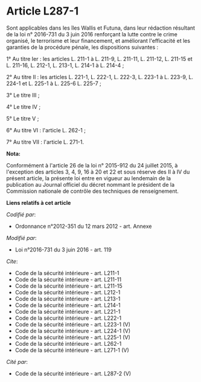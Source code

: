 # Article L287-1

Sont applicables dans les îles Wallis et Futuna, dans leur rédaction résultant de la loi n° 2016-731 du 3 juin 2016
renforçant la lutte contre le crime organisé, le terrorisme et leur financement, et améliorant l'efficacité et les garanties
de la procédure pénale, les dispositions suivantes : 

1° Au titre Ier : les articles L. 211-1 à L. 211-9, L. 211-11, L. 211-12, L. 211-15 et L. 211-16, L. 212-1, L. 213-1, L.
214-1 à L. 214-4 ; 

2° Au titre II : les articles L. 221-1, L. 222-1, L. 222-3, L. 223-1 à L. 223-9, L. 224-1 et L. 225-1 à L. 225-6 L. 225-7 ; 

3° Le titre III ; 

4° Le titre IV ; 

5° Le titre V ; 

6° Au titre VI : l'article L. 262-1 ; 

7° Au titre VII : l'article L. 271-1.

**Nota:**

Conformément à l'article 26 de la loi n° 2015-912 du 24 juillet 2015, à l'exception des articles 3, 4, 9, 16 à 20 et 22 et
sous réserve des II à IV du présent article, la présente loi entre en vigueur au lendemain de la publication au Journal
officiel du décret nommant le président de la Commission nationale de contrôle des techniques de renseignement.

**Liens relatifs à cet article**

_Codifié par_:

  - Ordonnance n°2012-351 du 12 mars 2012 - art. Annexe

_Modifié par_:

  - Loi n°2016-731 du 3 juin 2016 - art. 119

_Cite_:

  - Code de la sécurité intérieure - art. L211-1
  - Code de la sécurité intérieure - art. L211-11
  - Code de la sécurité intérieure - art. L211-15
  - Code de la sécurité intérieure - art. L212-1
  - Code de la sécurité intérieure - art. L213-1
  - Code de la sécurité intérieure - art. L214-1
  - Code de la sécurité intérieure - art. L221-1
  - Code de la sécurité intérieure - art. L222-1
  - Code de la sécurité intérieure - art. L223-1 (V)
  - Code de la sécurité intérieure - art. L224-1 (V)
  - Code de la sécurité intérieure - art. L225-1 (V)
  - Code de la sécurité intérieure - art. L262-1
  - Code de la sécurité intérieure - art. L271-1 (V)

_Cité par_:

  - Code de la sécurité intérieure - art. L287-2 (V)
